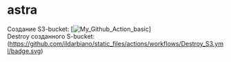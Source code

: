 # astra
Создание S3-bucket:
[![My_Github_Action_basic](https://github.com/ildarbiano/static_files/actions/workflows/Start_s3.yml/badge.svg)]<br>
Destroy созданного S-bucket:
(https://github.com/ildarbiano/static_files/actions/workflows/Destroy_S3.yml/badge.svg) <br>
